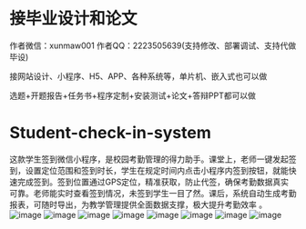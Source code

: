 # 接毕业设计和论文
作者微信：xunmaw001  作者QQ：2223505639(支持修改、部署调试、支持代做毕设)

接网站设计、小程序、H5、APP、各种系统等，单片机、嵌入式也可以做

选题+开题报告+任务书+程序定制+安装测试+论文+答辩PPT都可以做
# Student-check-in-system
这款学生签到微信小程序，是校园考勤管理的得力助手。课堂上，老师一键发起签到，设置定位范围和签到时长，学生在规定时间内点击小程序内签到按钮，就能快速完成签到。签到位置通过GPS定位，精准获取，防止代签，确保考勤数据真实可靠。老师能实时查看签到情况，未签到学生一目了然。课后，系统自动生成考勤报表，可随时导出，为教学管理提供全面数据支撑，极大提升考勤效率 。
![image](https://github.com/user-attachments/assets/bd219842-12b3-4f4d-a01d-8ded373401db)
![image](https://github.com/user-attachments/assets/7593337a-5f0e-4939-a0c5-59119ff9e5a5)
![image](https://github.com/user-attachments/assets/5a14a3a7-497c-4188-997c-4ee04b1de4b8)
![image](https://github.com/user-attachments/assets/aeea2490-87ba-4d2c-9922-58062cf9d544)
![image](https://github.com/user-attachments/assets/5cf91d02-f43c-4009-bc24-2c83b8be7db6)
![image](https://github.com/user-attachments/assets/fac874b6-e909-4ab7-8cd1-7c81b0456442)
![image](https://github.com/user-attachments/assets/3babebb1-0daf-477c-b351-f428a8138409)
![image](https://github.com/user-attachments/assets/2d28e921-e329-49cc-8364-e56aa56f0e7d)
